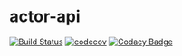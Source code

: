 # actor-api
[![Build Status](https://travis-ci.org/vladisOV/actor-api.svg?branch=master)](https://travis-ci.org/vladisOV/actor-api)
[![codecov](https://codecov.io/gh/vladisOV/actor-api/branch/master/graph/badge.svg)](https://codecov.io/gh/vladisOV/actor-api)
[![Codacy Badge](https://api.codacy.com/project/badge/Grade/2c2b91a6531e483ebc5ff34aad75dfa4)](https://www.codacy.com/app/vladisOV/actor-api?utm_source=github.com&amp;utm_medium=referral&amp;utm_content=vladisOV/actor-api&amp;utm_campaign=Badge_Grade)
